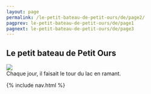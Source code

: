 ```yaml
---
layout: page
permalink: /le-petit-bateau-de-petit-ours/de/page2/
pagprev: le-petit-bateau-de-petit-ours/de/page1
pagnext: le-petit-bateau-de-petit-ours/de/page3
---
```


## Le petit bateau de Petit Ours

<img src="{{ site.baseurl }}/img/le-petit-bateau-de-petit-ours/page2.jpg"/>

<div class="childbook-text">
Chaque jour, il faisait le tour du lac en ramant.
</div>

{% include nav.html %}

